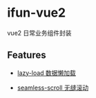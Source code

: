 # ifun-vue2

vue2 日常业务组件封装

## Features

- [lazy-load 数据懒加载](./packages/lazy-load/README.md)

- [seamless-scroll 无缝滚动](./packages/seamless-scroll/README.md)
